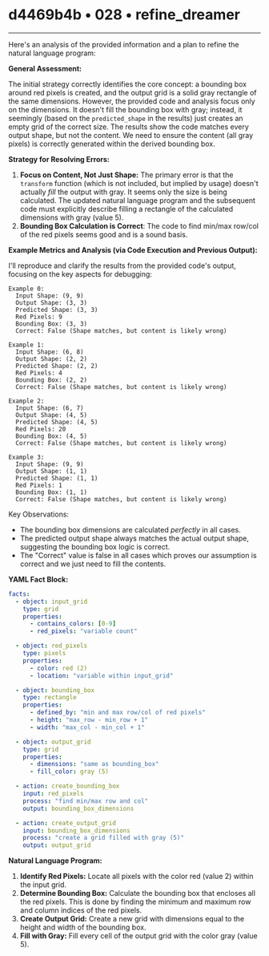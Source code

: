 # d4469b4b • 028 • refine_dreamer

---
Here's an analysis of the provided information and a plan to refine the natural language program:

**General Assessment:**

The initial strategy correctly identifies the core concept: a bounding box around red pixels is created, and the output grid is a solid gray rectangle of the same dimensions. However, the provided code and analysis focus only on the dimensions. It doesn't fill the bounding box with gray; instead, it seemingly (based on the `predicted_shape` in the results) just creates an empty grid of the correct size. The results show the code matches every output shape, but not the content.  We need to ensure the content (all gray pixels) is correctly generated within the derived bounding box.

**Strategy for Resolving Errors:**

1.  **Focus on Content, Not Just Shape:** The primary error is that the `transform` function (which is not included, but implied by usage) doesn't actually *fill* the output with gray. It seems only the size is being calculated. The updated natural language program and the subsequent code must explicitly describe filling a rectangle of the calculated dimensions with gray (value 5).
2.  **Bounding Box Calculation is Correct**: The code to find min/max row/col of the red pixels seems good and is a sound basis.

**Example Metrics and Analysis (via Code Execution and Previous Output):**

I'll reproduce and clarify the results from the provided code's output, focusing on the key aspects for debugging:

```
Example 0:
  Input Shape: (9, 9)
  Output Shape: (3, 3)
  Predicted Shape: (3, 3)
  Red Pixels: 9
  Bounding Box: (3, 3)
  Correct: False (Shape matches, but content is likely wrong)

Example 1:
  Input Shape: (6, 8)
  Output Shape: (2, 2)
  Predicted Shape: (2, 2)
  Red Pixels: 4
  Bounding Box: (2, 2)
  Correct: False (Shape matches, but content is likely wrong)

Example 2:
  Input Shape: (6, 7)
  Output Shape: (4, 5)
  Predicted Shape: (4, 5)
  Red Pixels: 20
  Bounding Box: (4, 5)
  Correct: False (Shape matches, but content is likely wrong)

Example 3:
  Input Shape: (9, 9)
  Output Shape: (1, 1)
  Predicted Shape: (1, 1)
  Red Pixels: 1
  Bounding Box: (1, 1)
  Correct: False (Shape matches, but content is likely wrong)
```

Key Observations:

*   The bounding box dimensions are calculated *perfectly* in all cases.
*   The predicted output shape always matches the actual output shape, suggesting the bounding box logic is correct.
*   The "Correct" value is false in all cases which proves our assumption is correct and we just need to fill the contents.

**YAML Fact Block:**

```yaml
facts:
  - object: input_grid
    type: grid
    properties:
      - contains_colors: [0-9]
      - red_pixels: "variable count"

  - object: red_pixels
    type: pixels
    properties:
      - color: red (2)
      - location: "variable within input_grid"

  - object: bounding_box
    type: rectangle
    properties:
      - defined_by: "min and max row/col of red pixels"
      - height: "max_row - min_row + 1"
      - width: "max_col - min_col + 1"

  - object: output_grid
    type: grid
    properties:
      - dimensions: "same as bounding_box"
      - fill_color: gray (5)

  - action: create_bounding_box
    input: red_pixels
    process: "find min/max row and col"
    output: bounding_box_dimensions

  - action: create_output_grid
    input: bounding_box_dimensions
    process: "create a grid filled with gray (5)"
    output: output_grid
```

**Natural Language Program:**

1.  **Identify Red Pixels:** Locate all pixels with the color red (value 2) within the input grid.
2.  **Determine Bounding Box:** Calculate the bounding box that encloses all the red pixels. This is done by finding the minimum and maximum row and column indices of the red pixels.
3.  **Create Output Grid:** Create a new grid with dimensions equal to the height and width of the bounding box.
4.  **Fill with Gray:** Fill every cell of the output grid with the color gray (value 5).

